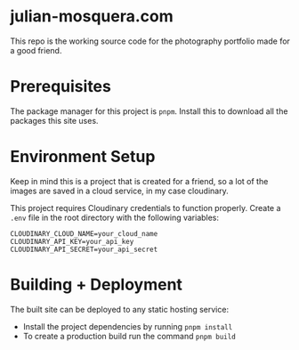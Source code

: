# julian-mosquera.com

This repo is the working source code for the photography portfolio made for a good friend.

# Prerequisites 

The package manager for this project is ```pnpm```. Install this to download all the packages this site uses.

# Environment Setup

Keep in mind this is a project that is created for a friend, so a lot of the images are saved in a cloud service, in my case cloudinary.

This project requires Cloudinary credentials to function properly. Create a `.env` file in the root directory with the following variables:

```
CLOUDINARY_CLOUD_NAME=your_cloud_name
CLOUDINARY_API_KEY=your_api_key
CLOUDINARY_API_SECRET=your_api_secret
```

# Building + Deployment

The built site can be deployed to any static hosting service:

- Install the project dependencies by running ```pnpm install```
- To create a production build run the command ```pnpm build```
